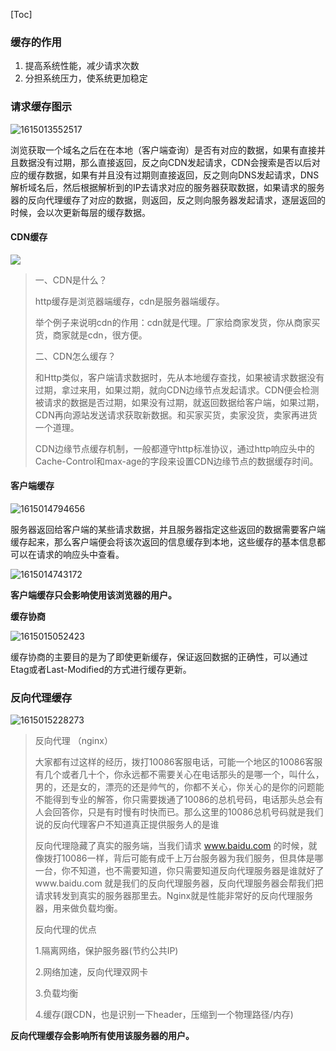 [Toc]

### 缓存的作用

1. 提高系统性能，减少请求次数
2. 分担系统压力，使系统更加稳定

### 请求缓存图示

![1615013552517](D:\学习\vsProject\Study\NetStudy\1615013552517.png)

浏览获取一个域名之后在在本地（客户端查询）是否有对应的数据，如果有直接并且数据没有过期，那么直接返回，反之向CDN发起请求，CDN会搜索是否以后对应的缓存数据，如果有并且没有过期则直接返回，反之则向DNS发起请求，DNS解析域名后，然后根据解析到的IP去请求对应的服务器获取数据，如果请求的服务器的反向代理缓存了对应的数据，则返回，反之则向服务器发起请求，逐层返回的时候，会以次更新每层的缓存数据。

#### CDN缓存

![](D:\学习\vsProject\Study\NetStudy\1615014215665.png)

>  一、CDN是什么？
>
>   http缓存是浏览器端缓存，cdn是服务器端缓存。
>
>​     举个例子来说明cdn的作用：cdn就是代理。厂家给商家发货，你从商家买货，商家就是cdn，很方便。
>
>二、CDN怎么缓存？
>
>​     和Http类似，客户端请求数据时，先从本地缓存查找，如果被请求数据没有过期，拿过来用，如果过期，就向CDN边缘节点发起请求。CDN便会检测被请求的数据是否过期，如果没有过期，就返回数据给客户端，如果过期，CDN再向源站发送请求获取新数据。和买家买货，卖家没货，卖家再进货一个道理。
>
> CDN边缘节点缓存机制，一般都遵守http标准协议，通过http响应头中的Cache-Control和max-age的字段来设置CDN边缘节点的数据缓存时间。 

#### 客户端缓存

![1615014794656](D:\学习\vsProject\Study\NetStudy\1615014794656.png)

服务器返回给客户端的某些请求数据，并且服务器指定这些返回的数据需要客户端缓存起来，那么客户端便会将该次返回的信息缓存到本地，这些缓存的基本信息都可以在请求的响应头中查看。

![1615014743172](D:\学习\vsProject\Study\NetStudy\1615014743172.png)

**客户端缓存只会影响使用该浏览器的用户。**

**缓存协商**

![1615015052423](D:\学习\vsProject\Study\NetStudy\1615015052423.png)

缓存协商的主要目的是为了即使更新缓存，保证返回数据的正确性，可以通过Etag或者Last-Modified的方式进行缓存更新。

### 反向代理缓存

![1615015228273](D:\学习\vsProject\Study\NetStudy\1615015228273.png)

> 反向代理 （nginx）
>
> 大家都有过这样的经历，拨打10086客服电话，可能一个地区的10086客服有几个或者几十个，你永远都不需要关心在电话那头的是哪一个，叫什么，男的，还是女的，漂亮的还是帅气的，你都不关心，你关心的是你的问题能不能得到专业的解答，你只需要拨通了10086的总机号码，电话那头总会有人会回答你，只是有时慢有时快而已。那么这里的10086总机号码就是我们说的反向代理客户不知道真正提供服务人的是谁
>
> 反向代理隐藏了真实的服务端，当我们请求 www.baidu.com 的时候，就像拨打10086一样，背后可能有成千上万台服务器为我们服务，但具体是哪一台，你不知道，也不需要知道，你只需要知道反向代理服务器是谁就好了www.baidu.com 就是我们的反向代理服务器，反向代理服务器会帮我们把请求转发到真实的服务器那里去。Nginx就是性能非常好的反向代理服务器，用来做负载均衡。
>
> 反向代理的优点
>
> 1.隔离网络，保护服务器(节约公共IP)
>
> 2.网络加速，反向代理双网卡
>
> 3.负载均衡
>
> 4.缓存(跟CDN，也是识别一下header，压缩到一个物理路径/内存)

**反向代理缓存会影响所有使用该服务器的用户。**